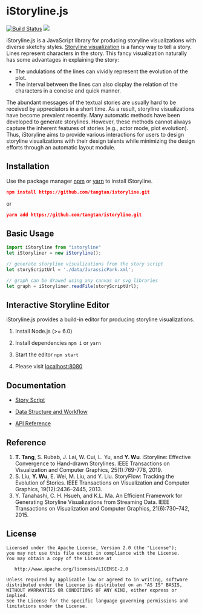 # iStoryline.js

<p align="left">
    <a href='#'><img src='https://travis-ci.org/meolu/walle-web.svg?branch=master' alt="Build Status"></a>  
    <a href='#'><img src='https://badges.gitter.im/Join%20Chat.svg'></a>
</p>

iStoryline.js is a JavaScript library for producing storyline visualizations with diverse sketchy styles. [Storyline visualization](https://xkcd.com/657/) is a fancy way to tell a story. Lines represent characters in the story. This fancy visualization naturally has some advantages in explaining the story:

* The undulations of the lines can vividly represent the evolution of the plot.
* The interval between the lines can also display the relation of the characters in a concise and quick manner. 

The abundant messages of the textual stories are usually hard to be received by appreciators in a short time. As a result, storyline visualizations have become prevalent recently. Many automatic methods have been developed to generate storylines. However, these methods cannot always capture the inherent features of stories (e.g., actor mode, plot evolution). Thus, iStoryline aims to provide various interactions for users to design storyline visualizations with their design talents while minimizing the design efforts through an automatic layout module.

## Installation

Use the package manager [npm](https://docs.npmjs.com/cli/install) or [yarn](https://yarnpkg.com/lang/en/docs/cli/add/) to install iStoryline.

```Json
npm install https://github.com/tangtan/istoryline.git
```

or

```Json
yarn add https://github.com/tangtan/istoryline.git
```

## Basic Usage

```JavaScript
import iStoryline from "istoryline"
let iStoryliner = new iStoryline();

// generate storyline visualizations from the story script
let storyScriptUrl = './data/JurassicPark.xml';

// graph can be drawed using any canvas or svg libraries
let graph = iStoryliner.readFile(storyScriptUrl);
```

## Interactive Storyline Editor

iStoryline.js provides a build-in editor for producing storyline visualizations.

1. Install Node.js (>= 6.0)
2. Install dependencies `npm i` or `yarn`

3. Start the editor `npm start`

4. Please visit [localhost:8080](http://localhost:8080)

## Documentation

- [Story Script](https://github.com/tangtan/istoryline/wiki/Story-Script)

- [Data Structure and Workflow](https://github.com/tangtan/istoryline/wiki/Data-Structure-and-Workflow)

- [API Reference](https://github.com/tangtan/istoryline/wiki/API-Reference)

## Reference

1. **T. Tang**, S. Rubab, J. Lai, W. Cui, L. Yu, and **Y. Wu**. iStoryline: Effective Convergence to Hand-drawn Storylines. IEEE Transactions on Visualization and Computer Graphics, 25(1):769-778, 2019.
2. S. Liu, **Y. Wu**, E. Wei, M. Liu, and Y. Liu. StoryFlow: Tracking the Evolution of Stories. IEEE Transactions on Visualization and Computer Graphics, 19(12):2436–2445, 2013.
3. Y. Tanahashi, C. H. Hsueh, and K.L. Ma. An Efficient Framework for Generating Storyline Visualizations from Streaming Data. IEEE Transactions on Visualization and Computer Graphics, 21(6):730–742, 2015.

## License

    Licensed under the Apache License, Version 2.0 (the "License");
    you may not use this file except in compliance with the License.
    You may obtain a copy of the License at
    
       http://www.apache.org/licenses/LICENSE-2.0
    
    Unless required by applicable law or agreed to in writing, software
    distributed under the License is distributed on an "AS IS" BASIS,
    WITHOUT WARRANTIES OR CONDITIONS OF ANY KIND, either express or implied.
    See the License for the specific language governing permissions and
    limitations under the License.
